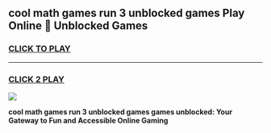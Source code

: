 
## cool math games run 3 unblocked games Play Online 👋 Unblocked Games
<h3>
<a href="https://premium.freeplayer.one?title=cool_math_games_run_3_unblocked_games&ref=19F">CLICK TO PLAY</a></h3>
<hr>

<h3>
<a href="https://premium.freeplayer.one?title=cool_math_games_run_3_unblocked_games&ref=19F">CLICK 2 PLAY</a>
  
</h3>

<a href="https://premium.freeplayer.one?title=cool_math_games_run_3_unblocked_games&ref=19F"><img src="https://clearcache.store/games.png"></a>


**cool math games run 3 unblocked games games unblocked: Your Gateway to Fun and Accessible Online Gaming**
